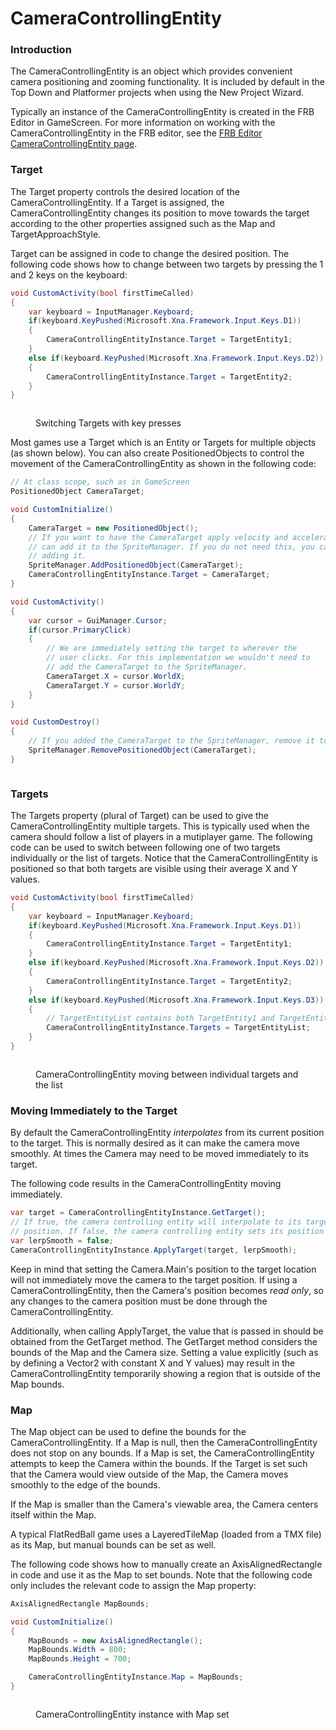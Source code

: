 # CameraControllingEntity

### Introduction

The CameraControllingEntity is an object which provides convenient camera positioning and zooming functionality. It is included by default in the Top Down and Platformer projects when using the New Project Wizard.

Typically an instance of the CameraControllingEntity is created in the FRB Editor in GameScreen. For more information on working with the CameraControllingEntity in the FRB editor, see the [FRB Editor CameraControllingEntity page](../../../glue-reference/objects/object-types/cameracontrollingentity.md).

### Target

The Target property controls the desired location of the CameraControllingEntity. If a Target is assigned, the CameraControllingEntity changes its position to move towards the target according to the other properties assigned such as the Map and TargetApproachStyle.

Target can be assigned in code to change the desired position. The following code shows how to change between two targets by pressing the 1 and 2 keys on the keyboard:

```csharp
void CustomActivity(bool firstTimeCalled)
{
    var keyboard = InputManager.Keyboard;
    if(keyboard.KeyPushed(Microsoft.Xna.Framework.Input.Keys.D1))
    {
        CameraControllingEntityInstance.Target = TargetEntity1;
    }
    else if(keyboard.KeyPushed(Microsoft.Xna.Framework.Input.Keys.D2))
    {
        CameraControllingEntityInstance.Target = TargetEntity2;
    }
}
```

<figure><img src="../../../.gitbook/assets/02_05 56 02.gif" alt=""><figcaption><p>Switching Targets with key presses</p></figcaption></figure>

Most games use a Target which is an Entity or Targets for multiple objects (as shown below). You can also create PositionedObjects to control the movement of the CameraControllingEntity as shown in the following code:

```csharp
// At class scope, such as in GameScreen
PositionedObject CameraTarget;

void CustomInitialize()
{
    CameraTarget = new PositionedObject();
    // If you want to have the CameraTarget apply velocity and acceleration, you 
    // can add it to the SpriteManager. If you do not need this, you can skip
    // adding it.
    SpriteManager.AddPositionedObject(CameraTarget);
    CameraControllingEntityInstance.Target = CameraTarget;
}

void CustomActivity()
{
    var cursor = GuiManager.Cursor;
    if(cursor.PrimaryClick)
    {
        // We are immediately setting the target to wherever the 
        // user clicks. For this implementation we wouldn't need to
        // add the CameraTarget to the SpriteManager.
        CameraTarget.X = cursor.WorldX;
        CameraTarget.Y = cursor.WorldY;
    }
}

void CustomDestroy()
{
    // If you added the CameraTarget to the SpriteManager, remove it too:
    SpriteManager.RemovePositionedObject(CameraTarget);
}
```

<figure><img src="../../../.gitbook/assets/06_11 45 40.gif" alt=""><figcaption></figcaption></figure>

### Targets

The Targets property (plural of Target) can be used to give the CameraControllingEntity multiple targets. This is typically used when the camera should follow a list of players in a mutiplayer game. The following code can be used to switch between following one of two targets individually or the list of targets. Notice that the CameraControllingEntity is positioned so that both targets are visible using their average X and Y values.

```csharp
void CustomActivity(bool firstTimeCalled)
{
    var keyboard = InputManager.Keyboard;
    if(keyboard.KeyPushed(Microsoft.Xna.Framework.Input.Keys.D1))
    {
        CameraControllingEntityInstance.Target = TargetEntity1;
    }
    else if(keyboard.KeyPushed(Microsoft.Xna.Framework.Input.Keys.D2))
    {
        CameraControllingEntityInstance.Target = TargetEntity2;
    }
    else if(keyboard.KeyPushed(Microsoft.Xna.Framework.Input.Keys.D3))
    {
        // TargetEntityList contains both TargetEntity1 and TargetEntity2
        CameraControllingEntityInstance.Targets = TargetEntityList;
    }
}

```

<figure><img src="../../../.gitbook/assets/02_08 01 01.gif" alt=""><figcaption><p>CameraControllingEntity moving between individual targets and the list</p></figcaption></figure>

### Moving Immediately to the Target

By default the CameraControllingEntity _interpolates_ from its current position to the target. This is normally desired as it can make the camera move smoothly. At times the Camera may need to be moved immediately to its target.

The following code results in the CameraControllingEntity moving immediately.

```csharp
var target = CameraControllingEntityInstance.GetTarget();
// If true, the camera controlling entity will interpolate to its target
// position. If false, the camera controlling entity sets its position immediately.
var lerpSmooth = false;
CameraControllingEntityInstance.ApplyTarget(target, lerpSmooth);
```

Keep in mind that setting the Camera.Main's position to the target location will not immediately move the camera to the target position. If using a CameraControllingEntity, then the Camera's position becomes _read only_, so any changes to the camera position must be done through the CameraControllingEntity.

Additionally, when calling ApplyTarget, the value that is passed in should be obtained from the GetTarget method. The GetTarget method considers the bounds of the Map and the Camera size. Setting a value explicitly (such as by defining a Vector2 with constant X and Y values) may result in the CameraControllingEntity temporarily showing a region that is outside of the Map bounds.

### Map

The Map object can be used to define the bounds for the CameraControllingEntity. If a Map is null, then the CameraControllingEntity does not stop on any bounds. If a Map is set, the CameraControllingEntity attempts to keep the Camera within the bounds. If the Target is set such that the Camera would view outside of the Map, the Camera moves smoothly to the edge of the bounds.

If the Map is smaller than the Camera's viewable area, the Camera centers itself within the Map.

A typical FlatRedBall game uses a LayeredTileMap (loaded from a TMX file) as its Map, but manual bounds can be set as well.

The following code shows how to manually create an AxisAlignedRectangle in code and use it as the Map to set bounds. Note that the following code only includes the relevant code to assign the Map property:

```csharp
AxisAlignedRectangle MapBounds;

void CustomInitialize()
{
    MapBounds = new AxisAlignedRectangle();
    MapBounds.Width = 800;
    MapBounds.Height = 700;

    CameraControllingEntityInstance.Map = MapBounds;
}
```

<figure><img src="../../../.gitbook/assets/07_05 34 04.gif" alt=""><figcaption><p>CameraControllingEntity instance with Map set</p></figcaption></figure>
